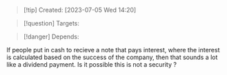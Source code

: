 
>[!tip] Created: [2023-07-05 Wed 14:20]

>[!question] Targets: 

>[!danger] Depends: 

If people put in cash to recieve a note that pays interest, where the interest is calculated based on the success of the company, then that sounds a lot like a dividend payment.  Is it possible this is not a security ?